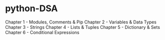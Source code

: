 # python-DSA


Chapter 1 - Modules, Comments & Pip 
Chapter 2 - Variables & Data Types
Chapter 3 - Strings
Chapter 4 - Lists & Tuples
Chapter 5 - Dictionary & Sets
Chapter 6 - Conditional Expressions